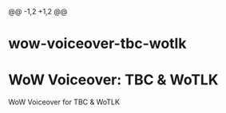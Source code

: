 @@ -1,2 +1,2 @@


# wow-voiceover-tbc-wotlk


# WoW Voiceover: TBC & WoTLK

WoW Voiceover for TBC &amp; WoTLK
